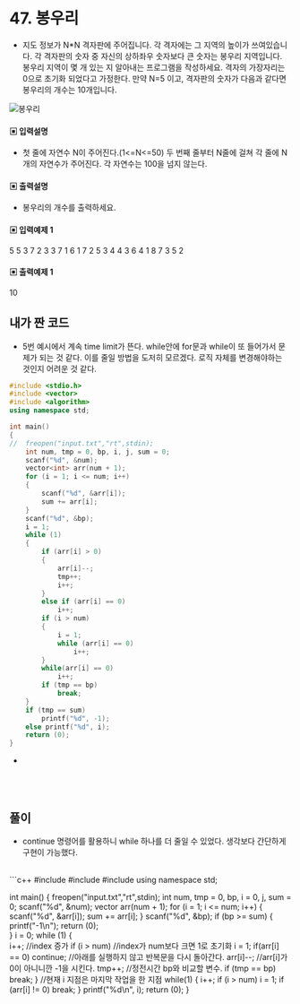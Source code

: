 # 47. 봉우리

* 지도 정보가 N*N 격자판에 주어집니다. 각 격자에는 그 지역의 높이가 쓰여있습니다. 각 격자판의 숫자 중 자신의 상하좌우 숫자보다 큰 숫자는 봉우리 지역입니다. 봉우리 지역이 몇 개 있는 지 알아내는 프로그램을 작성하세요. 
격자의 가장자리는 0으로 초기화 되었다고 가정한다. 만약 N=5 이고, 격자판의 숫자가 다음과 같다면 봉우리의 개수는 10개입니다.

![봉우리](../img/47.png)


#### ▣ 입력설명

* 첫 줄에 자연수 N이 주어진다.(1<=N<=50) 
두 번째 줄부터 N줄에 걸쳐 각 줄에 N개의 자연수가 주어진다. 각 자연수는 100을 넘지 않는다. 



#### ▣ 출력설명

* 봉우리의 개수를 출력하세요.





#### ▣ 입력예제 1
5
5 3 7 2 3
3 7 1 6 1
7 2 5 3 4
4 3 6 4 1
8 7 3 5 2



#### ▣ 출력예제 1
10



## 내가 짠 코드
* 5번 예시에서 계속 time limit가 뜬다. while안에 for문과 while이 또 들어가서 문제가 되는 것 같다. 이를 줄일 방법을 도저히 모르겠다. 로직 자체를 변경해야하는 것인지 어려운 것 같다.
```c++
#include <stdio.h>
#include <vector>
#include <algorithm>
using namespace std;

int main()
{
//	freopen("input.txt","rt",stdin);
	int num, tmp = 0, bp, i, j, sum = 0;
	scanf("%d", &num);
	vector<int> arr(num + 1);
	for (i = 1; i <= num; i++)
	{
		scanf("%d", &arr[i]);
		sum += arr[i];
	}
	scanf("%d", &bp);
	i = 1;
	while (1)
	{  
		if (arr[i] > 0) 
		{
			arr[i]--;
			tmp++;
			i++;
		}
		else if (arr[i] == 0)
			i++;
		if (i > num)
		{
			i = 1;
			while (arr[i] == 0)
				i++;
		}
		while(arr[i] == 0)
			i++;
		if (tmp == bp)
			break;
	}
	if (tmp == sum)
		printf("%d", -1);
	else printf("%d", i);
	return (0);
}

```
* 
<br><br> 

## 풀이
* continue 명령어를 활용하니 while 하나를 더 줄일 수 있었다. 생각보다 간단하게 구현이 가능했다. 
<br/>
```c++
#include <stdio.h>
#include <vector>
#include <algorithm>
using namespace std;

int main()
{
	freopen("input.txt","rt",stdin);
	int num, tmp = 0, bp, i = 0, j, sum = 0;
	scanf("%d", &num);
	vector<int> arr(num + 1);
	for (i = 1; i <= num; i++)
	{
		scanf("%d", &arr[i]);
		sum += arr[i];
	}
	scanf("%d", &bp);
	if (bp >= sum)
	{
		printf("-1\n");
		return (0);		
	}
	i = 0;
	while (1)
	{  
		i++; //index 증가
		if (i > num) //index가 num보다 크면 1로 초기화 
			i = 1;
		if(arr[i] == 0)
			continue; //아래를 실행하지 않고 반복문을 다시 돌아간다. 
		arr[i]--; //arr[i]가 0이 아니니깐 -1을 시킨다.
		tmp++; //정전시간 bp와 비교할 변수.
		if (tmp == bp)
			break; 
	}
	//현재 i 지점은 마지막 작업을 한 지점 
	while(1)
	{
		i++;
		if (i > num)
			i = 1;
		if (arr[i] != 0)
			break;
	}
	printf("%d\n", i);
	return (0);
}

```
